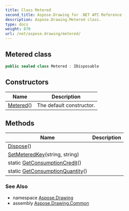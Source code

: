 ```yaml
---
title: Class Metered
second_title: Aspose.Drawing for .NET API Reference
description: Aspose.Drawing.Metered class. 
type: docs
weight: 870
url: /net/aspose.drawing/metered/
---
```

## Metered class

```csharp
public sealed class Metered : IDisposable
```

## Constructors

| Name | Description |
| --- | --- |
| [Metered](metered/)() | The default constructor. |

## Methods

| Name | Description |
| --- | --- |
| [Dispose](../../aspose.drawing/metered/dispose/)() |  |
| [SetMeteredKey](../../aspose.drawing/metered/setmeteredkey/)(string, string) |  |
| static [GetConsumptionCredit](../../aspose.drawing/metered/getconsumptioncredit/)() |  |
| static [GetConsumptionQuantity](../../aspose.drawing/metered/getconsumptionquantity/)() |  |

### See Also

* namespace [Aspose.Drawing](../../aspose.drawing/)
* assembly [Aspose.Drawing.Common](../../)


